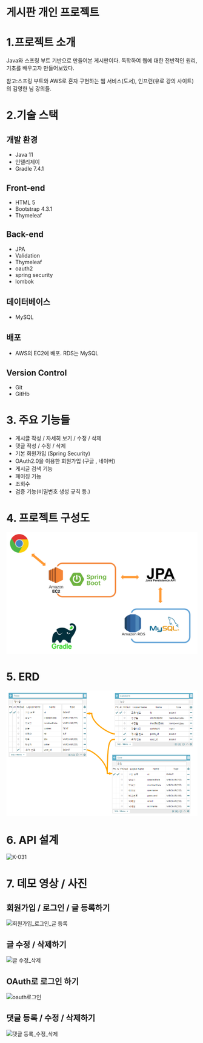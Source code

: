 # 게시판 개인 프로젝트

# 1.프로젝트 소개
Java와 스프링 부트 기반으로 만들어본 게시판이다.
독학하여 웹에 대한 전반적인 원리, 기초를 배우고자 만들어보았다.

참고:스프링 부트와 AWS로 혼자 구현하는 웹 서비스(도서), 인프런(유료 강의 사이트)의 김영한 님 강의들.

# 2.기술 스택

## 개발 환경
* Java 11  
* 인텔리제이  
* Gradle 7.4.1  

## Front-end
* HTML 5
* Bootstrap 4.3.1
* Thymeleaf 

## Back-end
* JPA  
* Validation  
* Thymeleaf  
* oauth2  
* spring security  
* lombok  

## 데이터베이스
* MySQL

## 배포
* AWS의 EC2에 배포. RDS는 MySQL

## Version Control
* Git
* GitHb


# 3. 주요 기능들
* 게시글 작성 / 자세히 보기 / 수정 / 삭제
* 댓글 작성 / 수정 / 삭제
* 기본 회원가입 (Spring Security)
* OAuth2.0을 이용한 회원가입 (구글 , 네이버)
* 게시글 검색 기능
* 페이징 기능
* 조회수
* 검증 기능(비밀번호 생성 규칙 등.)

# 4. 프로젝트 구성도
![구성도](아키텍처.png)
# 5. ERD
![ERD](ERD.png)

# 6. API 설계
![K-031](https://user-images.githubusercontent.com/51878026/189244371-64431c29-d622-4151-a2bb-34db0e70a903.png)  

# 7. 데모 영상 / 사진

## 회원가입 / 로그인 / 글 등록하기
![회원가입_로그인_글 등록](https://user-images.githubusercontent.com/51878026/178646407-6a2fd86e-0b7c-44ac-863b-26281cb68835.gif)

## 글 수정 / 삭제하기
![글 수정_삭제](https://user-images.githubusercontent.com/51878026/178646520-84c002ec-884a-4619-99f4-253cbfd03322.gif)

## OAuth로 로그인 하기
![oauth로그인](https://user-images.githubusercontent.com/51878026/178646603-e688c867-c8d6-45ea-a7e2-c5fab554499c.gif)

## 댓글 등록 / 수정 / 삭제하기
![댓글 등록_수정_삭제](https://user-images.githubusercontent.com/51878026/178646632-bcf3a404-c49d-4479-afa1-cc9afbe915f9.gif)

